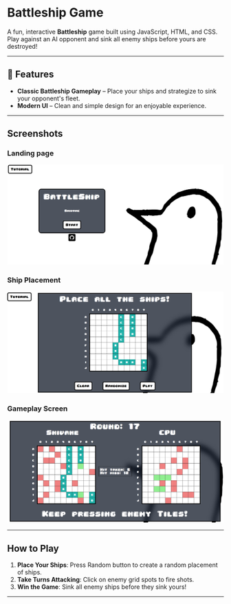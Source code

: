 # Battleship Game

A fun, interactive **Battleship** game built using JavaScript, HTML, and CSS. Play against an AI opponent and sink all enemy ships before yours are destroyed!

---

## 🚀 Features
- **Classic Battleship Gameplay** – Place your ships and strategize to sink your opponent's fleet. <br>
- **Modern UI** – Clean and simple design for an enjoyable experience. <br>

---

## Screenshots

### Landing page
![Gameplay](src/asset/images/1.png)

### Ship Placement  
![Ship Placement](src/asset/images/2.png)

### Gameplay Screen  
![Victory Screen](src/asset/images/3.png)

---

## How to Play
1. **Place Your Ships**: Press Random button to create a random placement of ships.
2. **Take Turns Attacking**: Click on enemy grid spots to fire shots.
3. **Win the Game**: Sink all enemy ships before they sink yours!

---
